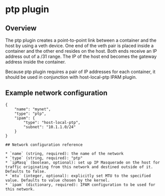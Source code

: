 # ptp plugin

## Overview
The ptp plugin creates a point-to-point link between a container and the host by using a veth device.
One end of the veth pair is placed inside a container and the other end resides on the host.
Both ends receive an IP address out of a /31 range.
The IP of the host end becomes the gateway address inside the container.

Because ptp plugin requires a pair of IP addresses for each container, it should be used in conjunction with host-local-ptp IPAM plugin.

## Example network configuration
```
{
	"name": "mynet",
	"type": "ptp",
	"ipam": {
		"type": "host-local-ptp",
		"subnet": "10.1.1.0/24"
	}
}

## Network configuration reference

* `name` (string, required): the name of the network
* `type` (string, required): "ptp"
* `ipMasq` (boolean, optional): set up IP Masquerade on the host for traffic originating from this network and destined outside of it. Defaults to false.
* `mtu` (integer, optional): explicitly set MTU to the specified value. Defaults to value chosen by the kernel.
* `ipam` (dictionary, required): IPAM configuration to be used for this network.
